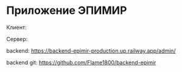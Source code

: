 # Приложение ЭПИМИР

Клиент: 


Сервер:

backend: https://backend-epimir-production.up.railway.app/admin/

backend git: https://github.com/Flame1800/backend-epimir
